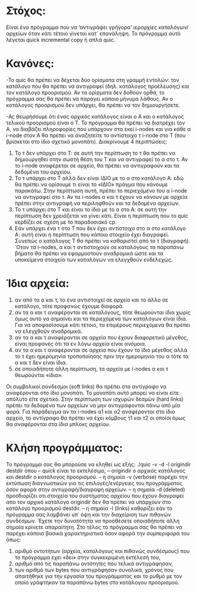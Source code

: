 # Στόχος:
Είναι ένα πρόγραμμα που να ‘αντιγράφει γρήγορα’ ιεραρχίες
καταλόγων/αρχείων όταν κάτι τέτοιο γίνεται κατ΄ επανάληψη. Το πρόγραμμα αυτό λέγεται quick incremental
copy ή απλά quic. 

# Κανόνες:
-Το quic θα πρέπει να δέχεται δύο ορίσματα στη γραμμή εντολών: τον κατάλογο που θα πρέπει να αντιγραφεί
(δηλ. κατάλογος προέλευσης) και τον κατάλογο προορισμού. Αν τα ορίσματα δεν δοθούν ορθά, το πρόγραμμα
σας θα πρέπει να παράγει κάποιο μήνυμα λάθους. Αν ο κατάλογος προορισμού δεν υπάρχει, θα πρέπει να τον
δημιουργήσετε.

-Ας θεωρήσουμε ότι ένας αρχικός κατάλογος είναι ο Α και ο κατάλογος τελικού προορισμού είναι ο Τ. Το
πρόγραμμα θα πρέπει να διατρέχει τον Α, να διαβάζει πληροφορίες που υπάρχουν στα εκεί i-nodes και για
κάθε α i-node στον Α θα πρέπει να αναζητείτε το αντίστοιχο τ i-node στο Τ (που βρίσκεται στο ίδιο σχετικό
μονοπάτι). Διακρίνουμε 4 περιπτώσεις:
1. Το τ δεν υπάρχει στο Τ: σε αυτή την περίπτωση το τ θα πρέπει να δημιουργηθεί στην σωστή θέση του
Τ και να αντιγραφεί το α στο τ. Αν το i-node αναφέρεται σε αρχείο, θα πρέπει να αντιγραφούν και τα
δεδομένα του αρχείου.
2. Το τ υπάρχει στο Τ αλλά δεν είναι ΙΔΙΟ με το α στο κατάλογο Α: εδώ θα πρέπει να ορίσουμε τι είναι το
«ΙΔΙΟ» πράγμα που κάνουμε παρακάτω. Στην περίπτωση αυτή, πρέπει το περιεχόμενο του α i-node να
αντιγραφεί στο τ. Αν τα i-nodes α και τ έχουν να κάνουν με αρχεία πρέπει στην αντιγραφή να περιληφθούν
και τα δεδομένα αρχείων.
3. Το τ υπάρχει στο Τ και είναι το ίδιο με το α στο Α: σε αυτή την περίπτωση δεν χρειάζεται να γίνει κάτι.
Είναι η περίπτωση που το quic κερδίζει σε σχέση με το παραδοσιακό cp.
4. Εάν υπάρχει ένα τ στο Τ που δεν έχει αντίστοιχο στο α στο κατάλογο Α: αυτή είναι η περίπτωση που
κάποιο στοιχείο έχει διαγραφεί. Συνεπώς ο κατάλογος Τ θα πρέπει να καθαριστεί από το τ (διαγραφή).
΄Οταν τα i-nodes, α και τ αντιστοιχούν σε καταλόγους τα παραπάνω βήματα θα πρέπει να εφαρμοστούν αναδρομικά ώστε και τα υποκείμενα στοιχεία των καταλόγων να ελεγχθούν ενδελεχώς.

# Ίδια αρχεία:
1. αν από τα α και τ, το ένα αντιστοιχεί σε αρχείο και το άλλο σε κατάλογο, τότε προφανώς έχουμε διαφορά.
2. αν τα α και τ αναφέρονται σε καταλόγους, τότε θεωρούνται ίδια χωρίς όμως αυτό να σημαίνει και τα
περιεχόμενα των καταλόγων είναι ίδια. Για να αποφασίσουμε κάτι τέτοιο, τα επιμέρους περιεχόμενα θα
πρέπει να ελεγχθούν αναδρομικά.
3. αν τα α και τ αναφέρονται σε αρχεία που έχουν διαφορετικό μέγεθος, είναι προφανές ότι τα εν λόγω αρχεία
είναι ανόμοια.
4. αν τα α και τ αναφέρονται σε αρχεία που έχουν το ίδιο μέγεθος αλλά το τ έχει ημερομηνία τροποποίησης
πριν την ημερομηνία του α τότε τα α και τ δεν είναι ίδια.
5. σε οποιαδήποτε άλλη περίπτωση, τα αρχεία με i-nodes α και τ θεωρούνται «ίδια».

Οι συμβολικοί σύνδεσμοι (soft links) θα πρέπει στο αντίγραφο να
αναφέρονται στο ίδιο μονοπάτι. Το μονοπάτι αυτό μπορεί να είναι είτε απόλυτο είτε σχετικό. Στην περίπτωση
των ισχυρών δεσμών (hard links) πρέπει τα δεδομένα των αρχείων να μην αντιγράφονται πάνω από μία φορά.
Για παράδειγμα αν τα i-nodes α1 και α2 αναφέρονται στο ίδιο αρχείο, το αντίγραφο θα πρέπει να έχει κόμβους
τ1 και τ2 οι οποίοι όμως θα αναφέρονται στα ίδια μπλοκς αρχείου.

# Κλήση προγράμματος:
Το πρόγραμμα σας θα μπορούσε να κληθεί ως εξής:
./quic -v -d -l origindir destdir όπου
– quick είναι το εκτελέσιμο,
– origindir ο αρχικός κατάλογος και destdir ο κατάλογος προορισμού.
– η σημαία -v (verbose) παρέχει την εκτύπωση διαγνωστικών για τις επιλογές/ενέργειες του προγράμματος
όσον αφορά στην αντιγραφή/διαγραφή αρχείων.
– η σημαία -d (deleted) προσδιορίζει οτι στοιχεία του συστήματος αρχείου που έχουν διαγραφεί απο τον
αρχικό κατάλογο origindir δεν θα πρέπει να υπάρχουν στο κατάλογο προορισμού destdir.
– η σημαία -l (links) καθορίζει εάν το πρόγραμμα σας λαμβάνει υπ΄ όψη και την διαχείριση των πιθανών
συνδέσμων.
΄Εχετε την δυνατότητα να προσθέσετε οποιαδήποτε άλλη σημαία κρίνετε απαραίτητη.
Στο τέλος το πρόγραμμα σας θα πρέπει να παρέχει κάποια βασικά χαρακτηριστικά όσον αφορά την συμπεριφορά
του όπως:
1. αριθμό οντοτήτων (αρχεία, καταλόγους και πιθανώς συνδέσμους) που το πρόγραμμα έχει «δει» στην
συγκεκριμένη εκτέλεσή του,
2. αριθμό από τις παραπάνω οντότητες που τελικά αντιγράφησαν,
3. των αριθμό των bytes που αντιγράφησαν συνολικά, χρόνος που απαιτήθηκε για την εργασία του προγράμματος και το ρυθμό με τον οποίο γράφτηκαν τα παραπάνω bytes στο κατάλογου προορισμού.

